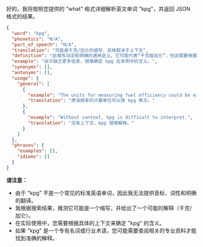 好的，我将按照您提供的 "what" 格式详细解析英文单词 "kpg"，并返回 JSON 格式的结果。

```json
{
  "word": "kpg",
  "phonetics": "N/A",
  "part_of_speech": "N/A",
  "translation": "可能是千克/加仑的缩写，具体取决于上下文",
  "definition": "此缩写词没有明确的通用定义。它可能代表“千克每加仑”，但这需要根据上下文进行确认。或者，它可能是特定于某个行业、组织或个人的首字母缩写词。",
  "example": "由于缺乏更多信息，很难确定 kpg 在本例中的含义。",
  "synonyms": [],
  "antonyms": [],
  "usage": {
    "general": [
      {
        "example": "The units for measuring fuel efficiency could be expressed as kpg.",
        "translation": "燃油效率的计量单位可以用 kpg 表示。"
      },
      {
        "example": "Without context, kpg is difficult to interpret.",
        "translation": "没有上下文，kpg 很难解释。"
      }
    ]
  },
  "phrases": {
    "examples": [],
    "idioms": []
  }
}
```

**请注意：**

*   由于 "kpg" 不是一个常见的标准英语单词，因此我无法提供音标、词性和明确的翻译。
*   我根据搜索结果，推测它可能是一个缩写，并给出了一个可能的解释（千克/加仑）。
*   在实际使用中，您需要根据具体的上下文来确定 "kpg" 的含义。
*   如果 "kpg" 是一个专有名词或行业术语，您可能需要查阅相关的专业资料才能找到准确的解释。 